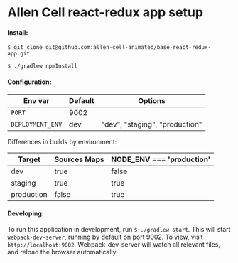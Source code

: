 Allen Cell react-redux app setup
=================

#### Install:
```
$ git clone git@github.com:allen-cell-animated/base-react-redux-app.git

$ ./gradlew npmInstall
```

#### Configuration:

| Env var | Default | Options |
| ------- |-------- |---------|
|`PORT`   | 9002    |         |
|`DEPLOYMENT_ENV`    | dev     | "dev", "staging", "production" |


Differences in builds by environment:

| Target | Sources Maps |  NODE_ENV === 'production' |
| ------ | ------------ |  ------------------------- |
| dev    | true         |  false                     |
| staging| true         |  true                      |
|production| false      |  true                      |


#### Developing:
To run this application in development, run `$ ./gradlew start`. This will start `webpack-dev-server`, running by default
on port 9002. To view, visit `http://localhost:9002`. Webpack-dev-server will watch all relevant files, and reload the browser
automatically.
